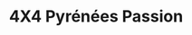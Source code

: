 ---
title: "4X4 Pyrénées Passion"
url: /lorp-sentaraille/4x4-pyrenees-passion/
shop: Autowerkstatt
---